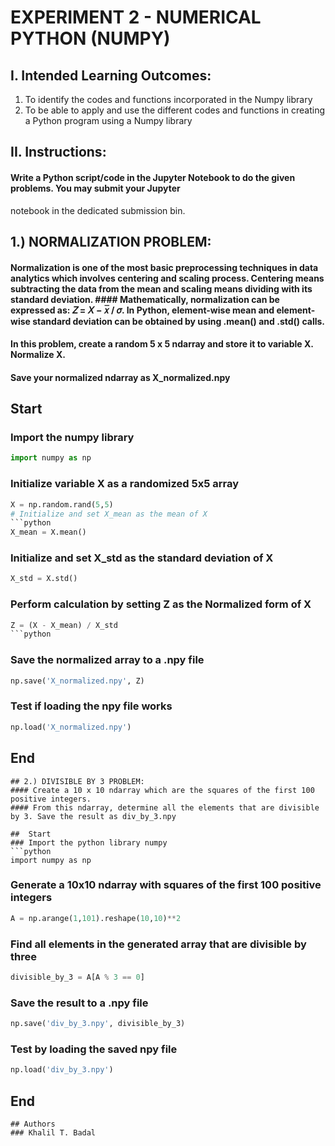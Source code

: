 # EXPERIMENT 2 - NUMERICAL PYTHON (NUMPY)
## I. Intended Learning Outcomes:
1. To identify the codes and functions incorporated in the Numpy library
2. To be able to apply and use the different codes and functions in creating a Python program using a Numpy library

## II. Instructions:
#### Write a Python script/code in the Jupyter Notebook to do the given problems. You may submit your Jupyter
notebook in the dedicated submission bin.

## 1.) NORMALIZATION PROBLEM:
#### Normalization is one of the most basic preprocessing techniques in data analytics which involves centering and scaling process. Centering means subtracting the data from the mean and scaling means dividing with its standard deviation. #### Mathematically, normalization can be expressed as: 𝑍 = 𝑋 − 𝑥̅ / 𝜎. In Python, element-wise mean and element-wise standard deviation can be obtained by using .mean() and .std() calls.
#### In this problem, create a random 5 x 5 ndarray and store it to variable X. Normalize X.
#### Save your normalized ndarray as X_normalized.npy


## Start 
### Import the numpy library
```python
import numpy as np
```
### Initialize variable X as a randomized 5x5 array
```python
X = np.random.rand(5,5)
# Initialize and set X_mean as the mean of X
```python
X_mean = X.mean()
```
### Initialize and set X_std as the standard deviation of X
```python
X_std = X.std()
```
### Perform calculation by setting Z as the Normalized form of X
```python
Z = (X - X_mean) / X_std
```python
```
### Save the normalized array to a .npy file
```python
np.save('X_normalized.npy', Z)
```
### Test if loading the npy file works
```python
np.load('X_normalized.npy')
```
## End



```
## 2.) DIVISIBLE BY 3 PROBLEM: 
#### Create a 10 x 10 ndarray which are the squares of the first 100 positive integers.
#### From this ndarray, determine all the elements that are divisible by 3. Save the result as div_by_3.npy

##  Start
### Import the python library numpy
```python
import numpy as np
```
### Generate a 10x10 ndarray with squares of the first 100 positive integers
```python
A = np.arange(1,101).reshape(10,10)**2
```
### Find all elements in the generated array that are divisible by three
```python
divisible_by_3 = A[A % 3 == 0]
```
### Save the result to a .npy file
```python
np.save('div_by_3.npy', divisible_by_3)
```
### Test by loading the saved npy file
```python
np.load('div_by_3.npy')
```
##  End

```
## Authors
### Khalil T. Badal
